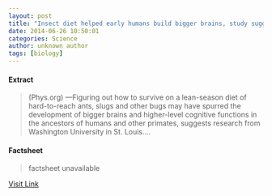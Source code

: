 ```yaml
---
layout: post
title: "Insect diet helped early humans build bigger brains, study suggests"
date: 2014-06-26 10:50:01
categories: Science
author: unknown author
tags: [biology]
---
```



#### Extract
>(Phys.org) —Figuring out how to survive on a lean-season diet of hard-to-reach ants, slugs and other bugs may have spurred the development of bigger brains and higher-level cognitive functions in the ancestors of humans and other primates, suggests research from Washington University in St. Louis....

#### Factsheet
>factsheet unavailable

[Visit Link](http://phys.org/news322982872.html)


